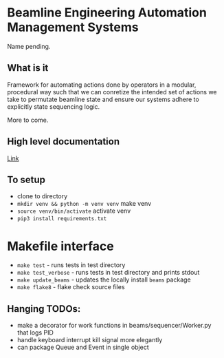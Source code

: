 # Beamline Engineering Automation Management Systems
Name pending.

## What is it
Framework for automating actions done by operators in a modular, procedural way such that we can conretize the intended set of actions we take to permutate beamline state and ensure our systems adhere to explicitly state sequencing logic.

More to come.

## High level documentation
[Link](https://www.figma.com/file/cWactF57tlhV3Wj5t4qTWq/High-Level-Architecture-Concepts?type=whiteboard&node-id=0%3A1&t=tdtB5ka79CpvdgvI-1)

## To setup
- clone to directory 
- `mkdir venv && python -m venv venv`  make venv
- `source venv/bin/activate` activate venv
- `pip3 install requirements.txt`

# Makefile interface
* `make test` - runs tests in test directory 
* `make test_verbose` - runs tests in test directory and prints stdout
* `make update_beams` - updates the locally install `beams` package
* `make flake8` - flake check source files

## Hanging TODOs:
- make a decorator for work functions in beams/sequencer/Worker.py that logs PID
- handle keyboard interrupt kill signal more elegantly
- can package Queue and Event in single object
